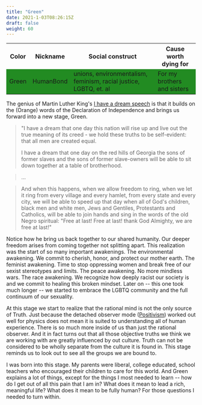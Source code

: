 ```yaml
---
title: "Green"
date: 2021-1-03T08:26:15Z
draft: false
weight: 60
---
```

<style>
table tr#Green td {background-color:#228B22;}
</style>

<table style="width:100%">
  <tr>
    <th>Color</th>
    <th>Nickname</th>
    <th>Social construct</th>
    <th>Cause worth dying for</th>
  </tr>
  <tr id="Green">
    <td>Green</td>
    <td>HumanBond</td>
    <td>unions, environmentalism, feminism, racial justice, LGBTQ, et. al</td>
    <td>For my brothers and sisters</td>
  </tr>
</table>

The genius of Martin Luther King's [I have a dream speech](https://www.npr.org/2010/01/18/122701268/i-have-a-dream-speech-in-its-entirety) is that it builds on the (Orange) words of the Declaration of Independence and brings us forward into a new stage, Green.

>"I have a dream that one day this nation will rise up and live out the true meaning of its creed - we hold these truths to be self-evident: that all men are created equal.
>
>I have a dream that one day on the red hills of Georgia the sons of former slaves and the sons of former slave-owners will be able to sit down together at a table of brotherhood.

>...

>And when this happens, when we allow freedom to ring, when we let it ring from every village and every hamlet, from every state and every city, we will be able to speed up that day when all of God's children, black men and white men, Jews and Gentiles, Protestants and Catholics, will be able to join hands and sing in the words of the old Negro spiritual: "Free at last! Free at last! thank God Almighty, we are free at last!"

Notice how he bring us back together to our shared humanity. Our deeper freedom arises from coming together not splitting apart. This realization was the start of so many important awakenings. The environmental awakening. We commit to cherish, honor, and protect our mother earth. The feminist awakening. Time to stop oppressing women and break free of our sexist stereotypes and limits. The peace awakening. No more mindless wars. The race awakening. We recognize how deeply racist our society is and we commit to healing this broken mindset. Later on -- this one took much longer -- we started to embrace the LGBTQ community and the full continuum of our sexuality.

At this stage we start to realize that the rational mind is not the only source of Truth. Just because the detached observer mode ([Positivism](https://en.wikipedia.org/wiki/Positivism)) worked out well for physics does not mean it is suited to understanding all of human experience. There is so much more inside of us than just the rational observer. And it in fact turns out that all those objective truths we think we are working with are greatly influenced by out culture. Truth can not be considered to be wholly separate from the culture it is found in. This stage reminds us to look out to see all the groups we are bound to.

I was born into this stage. My parents were liberal, college educated, school teachers who encouraged their children to care for this world. And Green explains a lot of things, except for the things I most needed to learn -- how do I get out of all this pain that I am in? What does it mean to lead a rich, meaningful life? What does it mean to be fully human? For those questions I needed to turn within.
